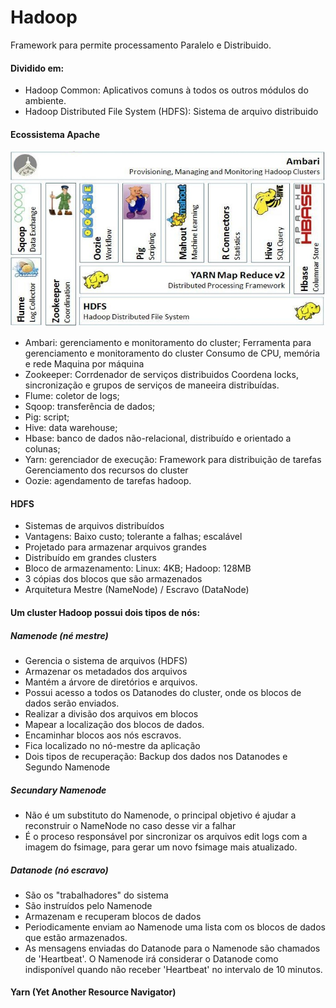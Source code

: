 
# Hadoop

Framework para permite processamento Paralelo e Distribuido.

#### Dividido em: 

- Hadoop Common: Aplicativos comuns à todos os outros módulos do ambiente.
- Hadoop Distributed File System (HDFS): Sistema de arquivo distribuido

#### Ecossistema Apache

![image](images/hadoop.jpg)

- Ambari: gerenciamento e monitoramento do cluster;
Ferramenta para gerenciamento e monitoramento do cluster
Consumo de CPU, memória e rede
Maquina por máquina
- Zookeeper: 
Corrdenador de serviços distribuidos
Coordena locks, sincronização e grupos de serviços de maneeira distribuídas.
- Flume: coletor de logs;
- Sqoop: transferência de dados;
- Pig: script;
- Hive: data warehouse;
- Hbase: banco de dados não-relacional, distribuído e orientado a colunas;
- Yarn: gerenciador de execução:
Framework para distribuição de tarefas
Gerenciamento dos recursos do cluster
- Oozie: agendamento de tarefas hadoop.

#### HDFS

- Sistemas de arquivos distribuídos
- Vantagens: Baixo custo; tolerante a falhas; escalável
- Projetado para armazenar arquivos grandes
- Distribuído em grandes clusters
- Bloco de armazenamento: Linux: 4KB; Hadoop: 128MB
- 3 cópias dos blocos que são armazenados
- Arquitetura Mestre (NameNode) / Escravo (DataNode)

#### Um cluster Hadoop possui dois tipos de nós:

##### Namenode (né mestre)

- Gerencia o sistema de arquivos (HDFS)
- Armazenar os metadados dos arquivos
- Mantém a árvore de diretórios e arquivos.
- Possui acesso a todos os Datanodes do cluster, onde os blocos de dados serão enviados.
- Realizar a divisão dos arquivos em blocos
- Mapear a localização dos blocos de dados.
- Encaminhar blocos aos nós escravos.
- Fica localizado no nó-mestre da aplicação
- Dois tipos de recuperação: Backup dos dados nos Datanodes e Segundo Namenode

##### Secundary Namenode

- Não é um substituto do Namenode, o principal objetivo é ajudar a reconstruir o NameNode no caso desse vir a falhar
- É o proceso responsável por sincronizar os arquivos edit logs com a imagem do fsimage, para gerar um novo fsimage mais atualizado. 

##### Datanode (nó escravo)

- São os "trabalhadores" do sistema
- São instruídos pelo Namenode
- Armazenam e recuperam blocos de dados
- Periodicamente enviam ao Namenode uma lista com os blocos de dados que estão armazenados.
- As mensagens enviadas do Datanode para o Namenode são chamados de 'Heartbeat'. O Namenode irá considerar o Datanode como indisponível quando não receber 'Heartbeat' no intervalo de 10 minutos.

#### Yarn (Yet Another Resource Navigator)






